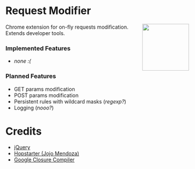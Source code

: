# Request Modifier

<img align="right" width="128" height="128" src="https://raw.github.com/xEdelweiss/request-modifier-chrome-extension/master/img/icon128.png">

Chrome extension for on-fly requests modification. Extends developer tools.

### Implemented Features
 * _none :(_

### Planned Features
 * GET params modification
 * POST params modification
 * Persistent rules with wildcard masks (_regexp?_)
 * Logging (_nooo?_)

# Credits
 * [jQuery](http://jquery.com/)
 * [Hopstarter (Jojo Mendoza)](http://hopstarter.deviantart.com/)
 * [Google Closure Compiler](https://github.com/google/closure-compiler)